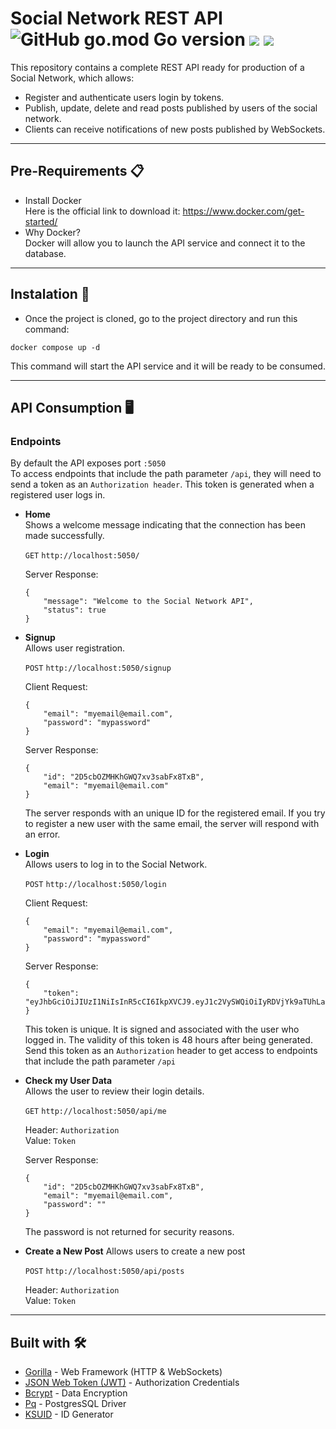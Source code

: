 # Social Network REST API ![GitHub go.mod Go version](https://img.shields.io/github/go-mod/go-version/ChrisCodeX/CRUD-MongoDBAtlas-Go) ![](https://img.shields.io/badge/PostgreSQL-316192?style=flat&logo=postgresql&logoColor=white) ![](https://img.shields.io/badge/Docker-blue?style=flat&logo=docker&logoColor=white)
This repository contains a complete REST API ready for production of a Social Network, which allows:
- Register and authenticate users login by tokens.
- Publish, update, delete and read posts published by users of the social network.
- Clients can receive notifications of new posts published by WebSockets.

---

## Pre-Requirements 📋  
- Install Docker  
Here is the official link to download it: https://www.docker.com/get-started/  
- Why Docker?  
Docker will allow you to launch the API service and connect it to the database.

---

## Instalation 🔧 
- Once the project is cloned, go to the project directory and run this command:
```
docker compose up -d
```  
This command will start the API service and it will be ready to be consumed.

---  

## API Consumption :desktop_computer:  
### Endpoints
By default the API exposes port `:5050`  
To access endpoints that include the path parameter `/api`, they will need to send a token as an `Authorization header`. This token is generated when a registered user logs in.

- **Home**  
Shows a welcome message indicating that the connection has been made successfully.  

  `GET` `http://localhost:5050/`  


  Server Response:  
  ```
  { 
      "message": "Welcome to the Social Network API", 
      "status": true 
  }
  ```  
- **Signup**  
Allows user registration.  

  `POST` `http://localhost:5050/signup`

  Client Request:

  ```
  {
      "email": "myemail@email.com",
      "password": "mypassword"
  }
  ```

  Server Response:  

  ```
  {
      "id": "2D5cbOZMHKhGWQ7xv3sabFx8TxB",
      "email": "myemail@email.com"
  }
  ```  
  The server responds with an unique ID for the registered email. If you try to register a new user with the same email, the server will respond with an error.  

- **Login**  
Allows users to log in to the Social Network.

  `POST` `http://localhost:5050/login`  
  
  Client Request:
  
  ```
  {
      "email": "myemail@email.com",
      "password": "mypassword"
  }
  ```  
  
  Server Response:  
  
  ```
  {
      "token": "eyJhbGciOiJIUzI1NiIsInR5cCI6IkpXVCJ9.eyJ1c2VySWQiOiIyRDVjYk9aTUhLaEdXUTd4djNzYWJGeDhUeEIiLCJleHAiOjE2NjAxNjYwMDd9.xGjmePeDLXfOfnnDghphQIGtRyUU5TomPTFQmdf5ooE"
  }
  ```

  This token is unique. It is signed and associated with the user who logged in. The validity of this token is 48 hours after being generated.  
  Send this token as an `Authorization` header to get access to endpoints that include the path parameter `/api`

- **Check my User Data**  
Allows the user to review their login details.

  `GET` `http://localhost:5050/api/me`  
  
  Header: `Authorization`  
  Value: `Token`
  
  Server Response:
  ```
  {
      "id": "2D5cbOZMHKhGWQ7xv3sabFx8TxB",
      "email": "myemail@email.com",
      "password": ""
  }
  ```  
  The password is not returned for security reasons.
  
- **Create a New Post**
Allows users to create a new post

  `POST` `http://localhost:5050/api/posts`
  
  Header: `Authorization`  
  Value: `Token`

---  

## Built with 🛠️  
- [Gorilla](https://www.gorillatoolkit.org/) - Web Framework (HTTP & WebSockets)
- [JSON Web Token (JWT)](https://jwt.io/) - Authorization Credentials
- [Bcrypt](https://pkg.go.dev/golang.org/x/crypto/bcrypt) - Data Encryption
- [Pq](https://pkg.go.dev/github.com/lib/pq) - PostgresSQL Driver
- [KSUID](https://segment.com/blog/a-brief-history-of-the-uuid/) - ID Generator
